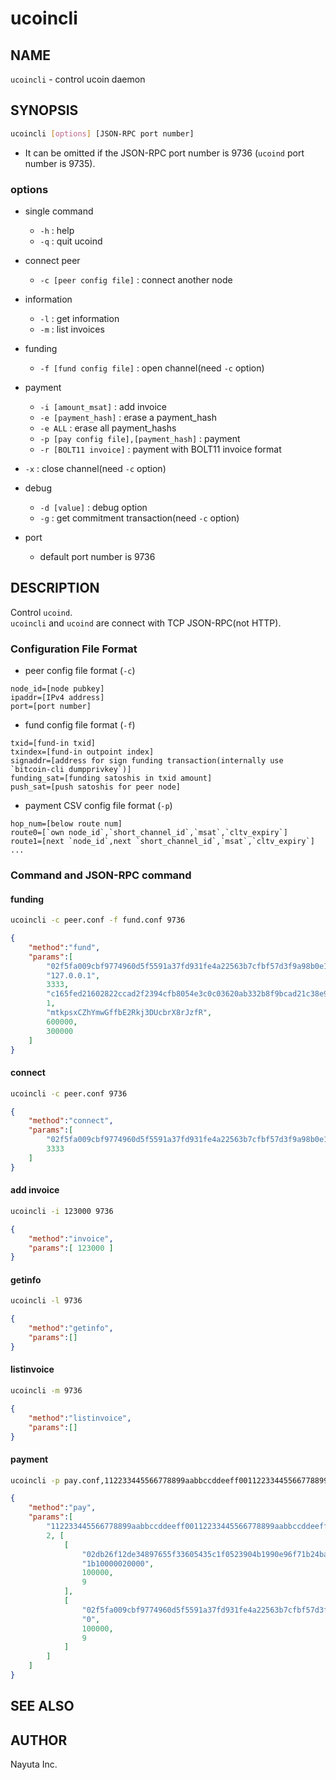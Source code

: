 # ucoincli

## NAME

`ucoincli` - control ucoin daemon

## SYNOPSIS

```bash
ucoincli [options] [JSON-RPC port number]
```

* It can be omitted if the JSON-RPC port number is 9736 (`ucoind` port number is 9735).

### options

* single command
  * `-h` : help
  * `-q` : quit ucoind

* connect peer
  * `-c [peer config file]` : connect another node

* information
  * `-l` : get information
  * `-m` : list invoices

* funding
  * `-f [fund config file]` : open channel(need `-c` option)

* payment
  * `-i [amount_msat]` : add invoice
  * `-e [payment_hash]` : erase a payment_hash
  * `-e ALL` : erase all payment_hashs
  * `-p [pay config file],[payment_hash]` : payment
  * `-r [BOLT11 invoice]`  : payment with BOLT11 invoice format

* `-x` : close channel(need `-c` option)

* debug
  * `-d [value]` : debug option
  * `-g` : get commitment transaction(need `-c` option)

* port
  * default port number is 9736

## DESCRIPTION

Control `ucoind`.  
`ucoincli` and `ucoind` are connect with TCP JSON-RPC(not HTTP).

### Configuration File Format

* peer config file format (`-c`)

```text
node_id=[node pubkey]
ipaddr=[IPv4 address]
port=[port number]
```

* fund config file format (`-f`)

```text
txid=[fund-in txid]
txindex=[fund-in outpoint index]
signaddr=[address for sign funding transaction(internally use `bitcoin-cli dumpprivkey`)]
funding_sat=[funding satoshis in txid amount]
push_sat=[push satoshis for peer node]
```

* payment CSV config file format (`-p`)

```text
hop_num=[below route num]
route0=[`own node_id`,`short_channel_id`,`msat`,`cltv_expiry`]
route1=[next `node_id`,next `short_channel_id`,`msat`,`cltv_expiry`]
...
```

### Command and JSON-RPC command

#### funding

```bash
ucoincli -c peer.conf -f fund.conf 9736
```

```json
{
    "method":"fund",
    "params":[
        "02f5fa009cbf9774960d5f5591a37fd931fe4a22563b7cfbf57d3f9a98b0e11882",
        "127.0.0.1",
        3333,
        "c165fed21602822ccad2f2394cfb8054e3c0c03620ab332b8f9bcad21c38e902",
        1,
        "mtkpsxCZhYmwGffbE2Rkj3DUcbrX8rJzfR",
        600000,
        300000
    ]
}
```

#### connect

```bash
ucoincli -c peer.conf 9736
```

```json
{
    "method":"connect",
    "params":[
        "02f5fa009cbf9774960d5f5591a37fd931fe4a22563b7cfbf57d3f9a98b0e11882","127.0.0.1",
        3333
    ]
}
```

#### add invoice

```bash
ucoincli -i 123000 9736
```

```json
{
    "method":"invoice",
    "params":[ 123000 ]
}
```

#### getinfo

```bash
ucoincli -l 9736
```

```json
{
    "method":"getinfo",
    "params":[]
}
```

#### listinvoice

```bash
ucoincli -m 9736
```

```json
{
    "method":"listinvoice",
    "params":[]
}
```

#### payment

```bash
ucoincli -p pay.conf,112233445566778899aabbccddeeff00112233445566778899aabbccddeeff00 9736
```

```json
{
    "method":"pay",
    "params":[
        "112233445566778899aabbccddeeff00112233445566778899aabbccddeeff00",
        2, [
            [
                "02db26f12de34897655f33605435c1f0523904b1990e96f71b24ba07074aadb946",
                "1b10000020000",
                100000,
                9
            ],
            [
                "02f5fa009cbf9774960d5f5591a37fd931fe4a22563b7cfbf57d3f9a98b0e11882",
                "0",
                100000,
                9
            ]
        ]
    ]
}
```

## SEE ALSO

## AUTHOR

Nayuta Inc.